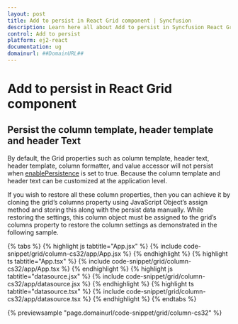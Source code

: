 ```yaml
---
layout: post
title: Add to persist in React Grid component | Syncfusion
description: Learn here all about Add to persist in Syncfusion React Grid component of Syncfusion Essential JS 2 and more.
control: Add to persist 
platform: ej2-react
documentation: ug
domainurl: ##DomainURL##
---
```


# Add to persist in React Grid component

## Persist the column template, header template and header Text

By default, the Grid properties such as column template, header text, header template, column formatter, and value accessor will not persist when [enablePersistence](https://ej2.syncfusion.com/react/documentation/api/grid/#enablepersistence) is set to true. Because the column template and header text can be customized at the application level.

If you wish to restore all these column properties, then you can achieve it by cloning the grid’s columns property using JavaScript Object’s assign method and storing this along with the persist data manually. While restoring the settings, this column object must be assigned to the grid’s columns property to restore the column settings as demonstrated in the following sample.

{% tabs %}
{% highlight js tabtitle="App.jsx" %}
{% include code-snippet/grid/column-cs32/app/App.jsx %}
{% endhighlight %}
{% highlight ts tabtitle="App.tsx" %}
{% include code-snippet/grid/column-cs32/app/App.tsx %}
{% endhighlight %}
{% highlight js tabtitle="datasource.jsx" %}
{% include code-snippet/grid/column-cs32/app/datasource.jsx %}
{% endhighlight %}
{% highlight ts tabtitle="datasource.tsx" %}
{% include code-snippet/grid/column-cs32/app/datasource.tsx %}
{% endhighlight %}
{% endtabs %}

 {% previewsample "page.domainurl/code-snippet/grid/column-cs32" %}